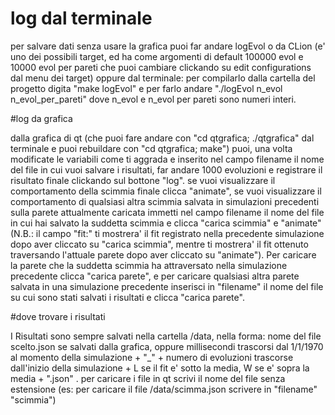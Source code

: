 # log dal terminale

per salvare dati senza usare la grafica puoi far andare logEvol o da CLion (e' uno dei possibili target, ed ha come argomenti di default 100000 evol e 10000 evol per pareti che puoi cambiare clickando su edit configurations dal menu dei target) oppure dal terminale: per compilarlo dalla cartella del progetto digita "make logEvol" e per farlo andare "./logEvol n_evol n_evol_per_pareti" dove n_evol e n_evol per pareti sono numeri interi. 

#log da grafica

dalla grafica di qt (che puoi fare andare con "cd qtgrafica; ./qtgrafica" dal terminale e puoi rebuildare con "cd qtgrafica; make") puoi, una volta modificate le variabili come ti aggrada e inserito nel campo filename il nome del file in cui vuoi salvare i risultati, far andare 1000 evoluzioni e registrare il risultato finale clickando sul bottone "log". se vuoi visualizzare il comportamento della scimmia finale clicca "animate", se vuoi visualizzare il comportamento di qualsiasi altra scimmia salvata in simulazioni precedenti sulla parete attualmente caricata immetti nel campo filename il nome del file in cui hai salvato la suddetta scimmia e clicca "carica scimmia" e "animate" (N.B.: il campo "fit:" ti mostrera' il fit registrato nella precedente simulazione dopo aver cliccato su "carica scimmia", mentre ti mostrera' il fit ottenuto traversando l'attuale parete dopo aver cliccato su "animate"). Per caricare la parete che la suddetta scimmia ha attraversato nella simulazione precedente clicca "carica parete", e per caricare qualsiasi altra parete salvata in una simulazione precedente inserisci in "filename" il nome del file su cui sono stati salvati i risultati e clicca "carica parete". 

#dove trovare i risultati

I Risultati sono sempre salvati nella cartella /data, nella forma:  nome del file scelto.json se salvati dalla grafica, oppure millisecondi trascorsi dal 1/1/1970 al momento della simulazione + "_" + numero di evoluzioni trascorse dall'inizio della simulazione + L se il fit e' sotto la media, W se e' sopra la media + ".json" . per caricare i file in qt scrivi il nome del file senza estensione (es: per caricare il file /data/scimma.json scrivere in "filename" "scimmia")

